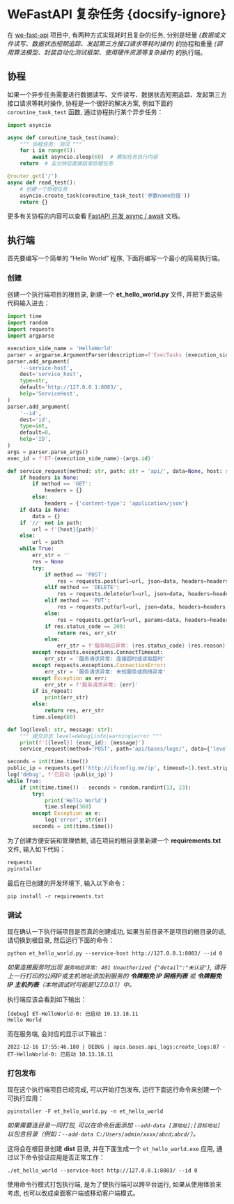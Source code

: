 # WeFastAPI 复杂任务 {docsify-ignore}

在 [we-fast-api](https://github.com/hekaiyou/we-fast-api) 项目中, 有两种方式实现耗时且复杂的任务, 分别是轻量 *(数据或文件读写、数据状态短期追踪、发起第三方接口请求等耗时操作)* 的协程和重量 *(调用算法模型、封装自动化测试框架、使用硬件资源等复杂操作)* 的执行端。

## 协程

如果一个异步任务需要进行数据读写、文件读写、数据状态短期追踪、发起第三方接口请求等耗时操作, 协程是一个很好的解决方案, 例如下面的 `coroutine_task_test` 函数, 通过协程执行某个异步任务：

```python
import asyncio

async def coroutine_task_test(name):
    """ 协程任务: 测试 """
    for i in range(5):
        await asyncio.sleep(60)  # 模拟任务执行内容
    return  # 五分钟后直接结束协程任务

@router.get('/')
async def read_test():
    # 创建一个协程任务
    asyncio.create_task(coroutine_task_test('参数name的值'))
    return {}
```

更多有关协程的内容可以查看 [FastAPI 并发 async / await](https://fastapi.tiangolo.com/zh/async/) 文档。

## 执行端

首先要编写一个简单的 “Hello World” 程序, 下面将编写一个最小的简易执行端。

### 创建

创建一个执行端项目的根目录, 新建一个 **et_hello_world.py** 文件, 并把下面这些代码输入进去：

```python
import time
import random
import requests
import argparse

execution_side_name = 'HelloWorld'
parser = argparse.ArgumentParser(description=f'ExecTasks {execution_side_name}')
parser.add_argument(
    '--service-host',
    dest='service_host',
    type=str,
    default='http://127.0.0.1:8083/',
    help='ServiceHost',
)
parser.add_argument(
    '--id',
    dest='id',
    type=int,
    default=0,
    help='ID',
)
args = parser.parse_args()
exec_id = f'ET-{execution_side_name}-{args.id}'

def service_request(method: str, path: str = 'api/', data=None, host: str = args.service_host, headers=None, is_repeat: bool = True, **kw):
    if headers is None:
        if method == 'GET':
            headers = {}
        else:
            headers = {'content-type': 'application/json'}
    if data is None:
        data = {}
    if '//' not in path:
        url = f'{host}{path}'
    else:
        url = path
    while True:
        err_str = ''
        res = None
        try:
            if method == 'POST':
                res = requests.post(url=url, json=data, headers=headers, **kw)
            elif method == 'DELETE':
                res = requests.delete(url=url, json=data, headers=headers, **kw)
            elif method == 'PUT':
                res = requests.put(url=url, json=data, headers=headers, **kw)
            else:
                res = requests.get(url=url, params=data, headers=headers, **kw)
            if res.status_code == 200:
                return res, err_str
            else:
                err_str = f'服务响应异常: {res.status_code} {res.reason} {res.text}'
        except requests.exceptions.ConnectTimeout:
            err_str = '服务请求异常: 连接超时或读取超时'
        except requests.exceptions.ConnectionError:
            err_str = '服务请求异常: 未知服务或网络异常'
        except Exception as err:
            err_str = f'服务请求异常: {err}'
        if is_repeat:
            print(err_str)
        else:
            return res, err_str
        time.sleep(60)

def log(level: str, message: str):
    """ 提交日志 level=debug|info|warning|error """
    print(f'[{level}] {exec_id}: {message}')
    service_request(method='POST', path='api/bases/logs/', data={'level': level, 'message': f'{exec_id}: {message}'})

seconds = int(time.time())
public_ip = requests.get('http://ifconfig.me/ip', timeout=1).text.strip()
log('debug', f'已启动 {public_ip}')
while True:
    if int(time.time()) - seconds > random.randint(13, 23):
        try:
            print('Hello World')
            time.sleep(360)
        except Exception as e:
            log('error', str(e))
        seconds = int(time.time())
```

为了创建方便安装和管理依赖, 请在项目的根目录里新建一个 **requirements.txt** 文件, 输入如下代码：

```python
requests
pyinstaller
```

最后在已创建的开发环境下, 输入以下命令：

```shell
pip install -r requirements.txt
```

### 调试

现在确认一下执行端项目是否真的创建成功, 如果当前目录不是项目的根目录的话, 请切换到根目录, 然后运行下面的命令：

```shell
python et_hello_world.py --service-host http://127.0.0.1:8083/ --id 0
```

*如果连接服务时出现 `服务响应异常: 401 Unauthorized {"detail":"未认证"}`, 请将上一行打印的公网IP或主机地址添加到服务的 **令牌豁免 IP 网络列表** 或 **令牌豁免 IP 主机列表**（本地调试时可能是127.0.0.1）中。*

执行端应该会看到如下输出：

```shell
[debug] ET-HelloWorld-0: 已启动 10.13.18.11
Hello World
```

而在服务端, 会对应的显示以下输出：

```shell
2022-12-16 17:55:46.180 | DEBUG | apis.bases.api_logs:create_logs:87 - ET-HelloWorld-0: 已启动 10.13.18.11
```

### 打包发布

现在这个执行端项目已经完成, 可以开始打包发布, 运行下面这行命令来创建一个可执行应用：

```shell
pyinstaller -F et_hello_world.py -n et_hello_world
```

*如果需要连目录一同打包, 可以在命令后面添加 `--add-data [源地址];[目标地址]` 以包含目录（例如：`--add-data C:/Users/admin/xxxx/abcd;abcd/`）。*

这将会在根目录创建 **dist** 目录, 并在下面生成一个 `et_hello_world.exe` 应用, 通过以下命令验证应用是否正常工作：

```shell
./et_hello_world --service-host http://127.0.0.1:8083/ --id 0
```

使用命令行模式打包执行端, 是为了使执行端可以跨平台运行, 如果从使用体验来考虑, 也可以改成桌面客户端或移动客户端模式。
